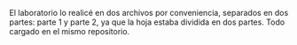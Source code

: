 El laboratorio lo realicé en dos archivos por conveniencia, separados en dos partes: parte 1 y parte 2, ya que la hoja estaba dividida en dos partes. Todo cargado en el mismo repositorio.
